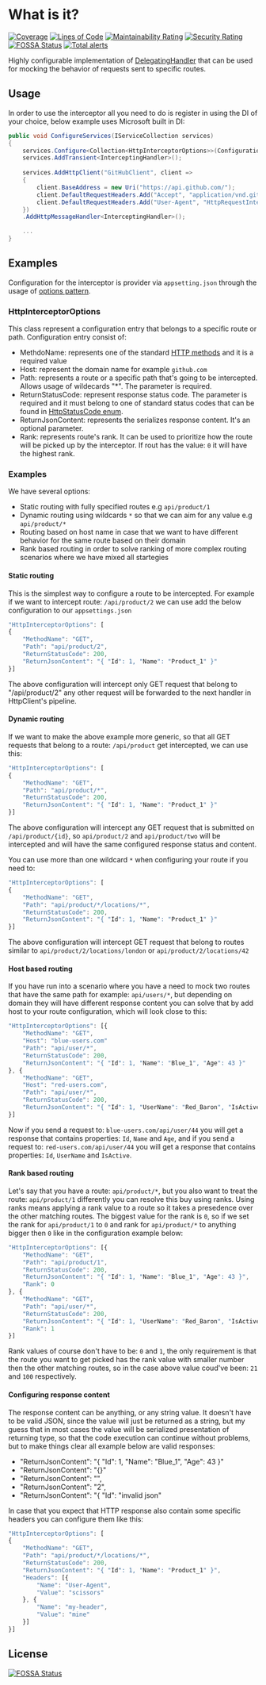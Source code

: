 # What is it?
[![Coverage](https://sonarcloud.io/api/project_badges/measure?project=MirzaMerdovic_HttpRequestInterceptor&metric=coverage)](https://sonarcloud.io/dashboard?id=MirzaMerdovic_HttpRequestInterceptor)
[![Lines of Code](https://sonarcloud.io/api/project_badges/measure?project=MirzaMerdovic_HttpRequestInterceptor&metric=ncloc)](https://sonarcloud.io/dashboard?id=MirzaMerdovic_HttpRequestInterceptor)
[![Maintainability Rating](https://sonarcloud.io/api/project_badges/measure?project=MirzaMerdovic_HttpRequestInterceptor&metric=sqale_rating)](https://sonarcloud.io/dashboard?id=MirzaMerdovic_HttpRequestInterceptor)
[![Security Rating](https://sonarcloud.io/api/project_badges/measure?project=MirzaMerdovic_HttpRequestInterceptor&metric=security_rating)](https://sonarcloud.io/dashboard?id=MirzaMerdovic_HttpRequestInterceptor)  
[![FOSSA Status](https://app.fossa.io/api/projects/git%2Bgithub.com%2FMirzaMerdovic%2FHttpRequestInterceptor.svg?type=shield)](https://app.fossa.io/projects/git%2Bgithub.com%2FMirzaMerdovic%2FHttpRequestInterceptor?ref=badge_shield)
[![Total alerts](https://img.shields.io/lgtm/alerts/g/MirzaMerdovic/HttpRequestInterceptor.svg?logo=lgtm&logoWidth=18)](https://lgtm.com/projects/g/MirzaMerdovic/HttpRequestInterceptor/alerts/)

Highly configurable implementation of [DelegatingHandler](https://docs.microsoft.com/en-us/aspnet/web-api/overview/advanced/http-message-handlers) that can be used for mocking the behavior of requests sent to specific routes.

## Usage
In order to use the interceptor all you need to do is register in using the DI of your choice, below example uses Microsoft built in DI:
```c#
public void ConfigureServices(IServiceCollection services)
{
    services.Configure<Collection<HttpInterceptorOptions>>(Configuration.GetSection("HttpInterceptorOptions"));
    services.AddTransient<InterceptingHandler>();
    
    services.AddHttpClient("GitHubClient", client =>
    {
        client.BaseAddress = new Uri("https://api.github.com/");
        client.DefaultRequestHeaders.Add("Accept", "application/vnd.github.v3+json");
        client.DefaultRequestHeaders.Add("User-Agent", "HttpRequestInterceptor-Test");
    })
    .AddHttpMessageHandler<InterceptingHandler>();

    ...
}
```

## Examples

Configuration for the interceptor is provider via `appsetting.json` through the usage of [options pattern](https://docs.microsoft.com/en-us/aspnet/core/fundamentals/configuration/options?view=aspnetcore-2.2).

### HttpInterceptorOptions

This class represent a configuration entry that belongs to a specific route or path. Configuration entry consist of:
* MethdoName: represents one of the standard [HTTP methods](https://docs.microsoft.com/en-us/dotnet/api/system.net.http.httpmethod?view=netstandard-2.0#properties) and it is a required value
* Host: represent the domain name for example `github.com`
* Path: represents a route or a specific path that's going to be intercepted. Allows usage of wildecards "*". The parameter is required.
* ReturnStatusCode: represent response status code. The parameter is required and it must belong to one of standard status codes that can be found in [HttpStatusCode enum](https://docs.microsoft.com/en-us/dotnet/api/system.net.httpstatuscode?view=netstandard-2.0).
* ReturnJsonContent: represents the serializes response content. It's an optional parameter.
* Rank: represents route's rank. It can be used to prioritize how the route will be picked up by the interceptor. If rout has the value: `0` it will have the highest rank.
 
### Examples
We have several options:
* Static routing with fully specified routes e.g `api/product/1`
* Dynamic routing using wildcards `*` so that we can aim for any value e.g `api/product/*`
* Routing based on host name in case that we want to have different behavior for the same route based on their domain
* Rank based routing in order to solve ranking of more complex routing scenarios where we have mixed all startegies

#### Static routing
This is the simplest way to configure a route to be intercepted. For example if we want to intercept route: `/api/product/2`
we can use add the below configuration to our `appsettings.json`

```javascript
"HttpInterceptorOptions": [
{
    "MethodName": "GET",
    "Path": "api/product/2",
    "ReturnStatusCode": 200,
    "ReturnJsonContent": "{ "Id": 1, "Name": "Product_1" }"
}]
```

The above configuration will intercept only GET request that belong to "/api/product/2" any other request will be forwarded to the next handler in HttpClient's pipeline.  

#### Dynamic routing
If we want to make the above example more generic, so that all GET requests that belong to a route: `/api/product` get intercepted, we can use this:
```javascript
"HttpInterceptorOptions": [
{
    "MethodName": "GET",
    "Path": "api/product/*",
    "ReturnStatusCode": 200,
    "ReturnJsonContent": "{ "Id": 1, "Name": "Product_1" }"
}]
```

The above configuration will intercept any GET request that is submitted on `/api/product/{id}`, so `api/product/2` and `api/product/two` will be intercepted and will have the same configured response status and content.  

You can use more than one wildcard `*` when configuring your route if you need to: 
```javascript
"HttpInterceptorOptions": [
{
    "MethodName": "GET",
    "Path": "api/product/*/locations/*",
    "ReturnStatusCode": 200,
    "ReturnJsonContent": "{ "Id": 1, "Name": "Product_1" }"
}]
```

The above configuration will intercept GET request that belong to routes similar to `api/product/2/locations/london` or `api/product/2/locations/42`

#### Host based routing
If you have run into a scenario where you have a need to mock two routes that have the same path for example: `api/users/*`, but depending on domain they will have different response content you can solve that by add host to your route configuration, which will look close to this:
```javascript
"HttpInterceptorOptions": [{
    "MethodName": "GET",
    "Host": "blue-users.com"
    "Path": "api/user/*",
    "ReturnStatusCode": 200,
    "ReturnJsonContent": "{ "Id": 1, "Name": "Blue_1", "Age": 43 }"
}, {
    "MethodName": "GET",
    "Host": "red-users.com",
    "Path": "api/user/*",
    "ReturnStatusCode": 200,
    "ReturnJsonContent": "{ "Id": 1, "UserName": "Red_Baron", "IsActive": true }"
}]
```
Now if you send a request to:  `blue-users.com/api/user/44` you will get a response that contains properties: `Id`, `Name` and `Age`, and if you send a request to: `red-users.com/api/user/44` you will get a response that contains properties: `Id`, `UserName` and `IsActive`.

#### Rank based routing
Let's say that you have a route: `api/product/*`, but you also want to treat the route: `api/product/1` differently you can resolve this buy using ranks. Using ranks means applying a rank value to a route so it takes a presedence over the other matching routes. The biggest value for the rank is `0`, so if we set the rank for `api/product/1` to `0` and rank for `api/product/*` to anything bigger then `0` like in the configuration example below:
```javascript
"HttpInterceptorOptions": [{
    "MethodName": "GET",
    "Path": "api/product/1",
    "ReturnStatusCode": 200,
    "ReturnJsonContent": "{ "Id": 1, "Name": "Blue_1", "Age": 43 }",
    "Rank": 0
}, {
    "MethodName": "GET",
    "Path": "api/user/*",
    "ReturnStatusCode": 200,
    "ReturnJsonContent": "{ "Id": 1, "UserName": "Red_Baron", "IsActive": true }",
    "Rank": 1
}]
```
Rank values of course don't have to be: `0` and `1`, the only requirement is that the route you want to get picked has the rank value with smaller number then the other matching routes, so in the case above value coud've been: `21` and `100` respectively.  

#### Configuring response content
The response content can be anything, or any string value. It doesn't have to be valid JSON, since the value will just be returned as a string, but my guess that in most cases the value will be serialized presentation of returning type, so that the code execution can continue without problems, but to make things clear all example below are valid responses:
* "ReturnJsonContent": "{ "Id": 1, "Name": "Blue_1", "Age": 43 }"
* "ReturnJsonContent": "{}"
* "ReturnJsonContent": "",
* "ReturnJsonContent": "2",
* "ReturnJsonContent": "{ "Id": "invalid json"

In case that you expect that HTTP response also contain some specific headers you can configure them like this:
```javascript
"HttpInterceptorOptions": [
{
    "MethodName": "GET",
    "Path": "api/product/*/locations/*",
    "ReturnStatusCode": 200,
    "ReturnJsonContent": "{ "Id": 1, "Name": "Product_1" }",
    "Headers": [{
        "Name": "User-Agent",
        "Value": "scissors"
    }, {
        "Name": "my-header",
        "Value": "mine"
    }]
}]
```

## License
[![FOSSA Status](https://app.fossa.io/api/projects/git%2Bgithub.com%2FMirzaMerdovic%2FHttpRequestInterceptor.svg?type=large)](https://app.fossa.io/projects/git%2Bgithub.com%2FMirzaMerdovic%2FHttpRequestInterceptor?ref=badge_large)
